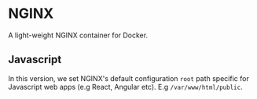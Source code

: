 # NGINX

A light-weight NGINX container for Docker.

## Javascript

In this version, we set NGINX's default configuration `root` path specific for Javascript web apps (e.g React, Angular etc). E.g `/var/www/html/public`.
